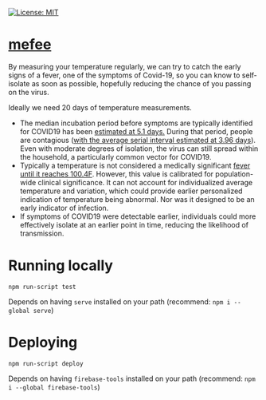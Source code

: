 [![License: MIT](https://img.shields.io/badge/License-MIT-yellow.svg)](https://opensource.org/licenses/MIT)

# [mefee](https://mefee-59275.firebaseapp.com/)

By measuring your temperature regularly, we can try to catch the early signs of a fever, one of the symptoms of Covid-19, so you can know to self-isolate as soon as possible, hopefully reducing the chance of you passing on the virus.

Ideally we need 20 days of temperature measurements.



 - The median incubation period before symptoms are typically identified for COVID19 has been [estimated at 5.1 days.](https://annals.org/aim/fullarticle/2762808/incubation-period-coronavirus-disease-2019-covid-19-from-publicly-reported) During that period, people are contagious ([with the average serial interval estimated at 3.96 days](https://www.medrxiv.org/content/medrxiv/early/2020/03/06/2020.02.19.20025452.full.pdf)). Even with moderate degrees of isolation, the virus can still spread within the household, a particularly common vector for COVID19.
 - Typically a temperature is not considered a medically significant [fever until it reaches 100.4F](https://www.cdc.gov/quarantine/air/reporting-deaths-illness/definitions-symptoms-reportable-illnesses.html). However, this value is calibrated for population-wide clinical significance. It can not account for individualized average temperature and variation, which could provide earlier personalized indication of temperature being abnormal. Nor was it designed to be an early indicator of infection.
 - If symptoms of COVID19 were detectable earlier, individuals could more effectively isolate at an earlier point in time, reducing the likelihood of transmission.

# Running locally
```
npm run-script test
```

Depends on having `serve` installed on your path (recommend: `npm i --global serve`)

# Deploying
```
npm run-script deploy
```

Depends on having `firebase-tools` installed on your path (recommend: `npm i --global firebase-tools`)
